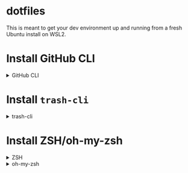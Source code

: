 # dotfiles

This is meant to get your dev environment up and running from a fresh Ubuntu install on WSL2.

# Install GitHub CLI

<details>
  <summary>GitHub CLI</summary>
  
  ```
  sudo apt install gh
  gh auth login
  ```
 
  - select 'GitHub.com'
  - select HTTPS
  - Yes to authenticate with GitHub credentials
  - Log in with a web browser
</details>


# Install `trash-cli`

<details>
  <summary>trash-cli</summary>
  
  Main reason for this tool is that WSL does not have a recycle bin.
  
  `trash-cli` provides a safer way to delete files and folders, allowing them to be recovered.
  
  ```
  sudo apt install trash-cli
  ```
  
  Note that there are several aliases for this tool in the `.zshrc` file
</details>


# Install ZSH/oh-my-zsh

<details>
  <summary>ZSH</summary>
 
  ```
  sudo apt install zsh
  
  # verify installation
  zsh --version

  # set as default shell
  chsh -s $(which zsh)
  ```
  
  - Exit terminal
  - Re-open terminal
  - You are then prompted with a list of options regarding `.zshrc` file
    - Select option `(0)`
  

</details>

<details>
  <summary>oh-my-zsh</summary>
  Note that `zsh` must be installed prior to installing `oh-my-zsh`
  
  ```
  sh -c "$(curl -fsSL https://raw.githubusercontent.com/ohmyzsh/ohmyzsh/master/tools/install.sh)"
  ```

  - Then copy the contents of the `.zshrc` in this repo into `~/.zshrc`
</details>

